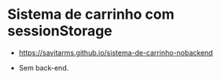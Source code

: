 # Sistema de carrinho com sessionStorage
- https://savitarms.github.io/sistema-de-carrinho-nobackend

- Sem back-end.
